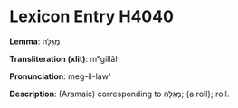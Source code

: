 # Lexicon Entry H4040

**Lemma**: מְגִלָּה

**Transliteration (xlit)**: mᵉgillâh

**Pronunciation**: meg-il-law'

**Description**:
(Aramaic) corresponding to מְגִלָּה; {a roll}; roll.
